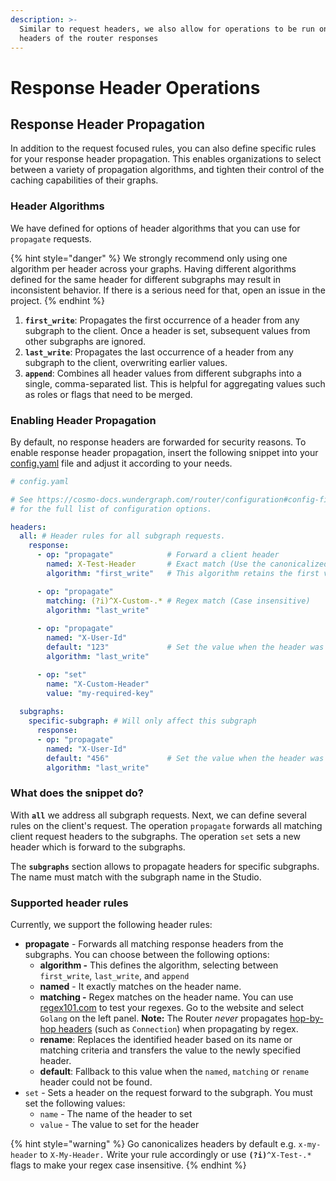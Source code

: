 ```yaml
---
description: >-
  Similar to request headers, we also allow for operations to be run on the
  headers of the router responses
---
```


# Response Header Operations

## Response Header Propagation <a href="#subgraph-routing-urls" id="subgraph-routing-urls"></a>

In addition to the request focused rules, you can also define specific rules for your response header propagation. This enables organizations to select between a variety of propagation algorithms, and tighten their control of the caching capabilities of their graphs.

### Header Algorithms

We have defined for options of header algorithms that you can use for `propagate` requests.&#x20;

{% hint style="danger" %}
We strongly recommend only using one algorithm per header across your graphs. Having different algorithms defined for the same header for different subgraphs may result in inconsistent behavior. If there is a serious need for that, open an issue in the project.
{% endhint %}

1. **`first_write`**: Propagates the first occurrence of a header from any subgraph to the client. Once a header is set, subsequent values from other subgraphs are ignored.
2. **`last_write`**: Propagates the last occurrence of a header from any subgraph to the client, overwriting earlier values.
3. **`append`**: Combines all header values from different subgraphs into a single, comma-separated list. This is helpful for aggregating values such as roles or flags that need to be merged.

### Enabling Header Propagation

By default, no response headers are forwarded for security reasons. To enable response header propagation, insert the following snippet into your [config.yaml](../configuration/#config-file) file and adjust it according to your needs.

```yaml
# config.yaml

# See https://cosmo-docs.wundergraph.com/router/configuration#config-file
# for the full list of configuration options.

headers:
  all: # Header rules for all subgraph requests.
    response:
      - op: "propagate"            # Forward a client header
        named: X-Test-Header       # Exact match (Use the canonicalized version)
        algorithm: "first_write"   # This algorithm retains the first value encountered 

      - op: "propagate"
        matching: (?i)^X-Custom-.* # Regex match (Case insensitive)
        algorithm: "last_write"
        
      - op: "propagate"
        named: "X-User-Id"
        default: "123"             # Set the value when the header was not set
        algorithm: "last_write"

      - op: "set"
        name: "X-Custom-Header"
        value: "my-required-key"
        
  subgraphs:
    specific-subgraph: # Will only affect this subgraph
      response:
      - op: "propagate"
        named: "X-User-Id"
        default: "456"             # Set the value when the header was not set
        algorithm: "last_write"
```

### What does the snippet do?

With **`all`** we address all subgraph requests. Next, we can define several rules on the client's request. The operation `propagate` forwards all matching client request headers to the subgraphs. The operation `set` sets a new header which is forward to the subgraphs.

The **`subgraphs`** section allows to propagate headers for specific subgraphs. The name must match with the subgraph name in the Studio.

### Supported header rules

Currently, we support the following header rules:

* **propagate** - Forwards all matching response headers from the subgraphs. You can choose between the following options:
  * **algorithm -** This defines the algorithm, selecting between `first_write`, `last_write`, and `append`
  * **named** - It exactly matches on the header name.
  * **matching -** Regex matches on the header name. You can use[ regex101.com](https://regex101.com/) to test your regexes. Go to the website and select `Golang` on the left panel. **Note:** The Router _never_ propagates [hop-by-hop headers](https://developer.mozilla.org/en-US/docs/Web/HTTP/Headers#hop-by-hop_headers) (such as `Connection`) when propagating by regex.
  * **rename**: Replaces the identified header based on its name or matching criteria and transfers the value to the newly specified header.
  * **default**: Fallback to this value when the `named`, `matching` or `rename` header could not be found.
* `set` - Sets a header on the request forward to the subgraph. You must set the following values:
  * `name` - The name of the header to set
  * `value` - The value to set for the header

{% hint style="warning" %}
Go canonicalizes headers by default e.g. `x-my-header` to `X-My-Header.` Write your rule accordingly or use **`(?i)`**`^X-Test-.*` flags to make your regex case insensitive.
{% endhint %}
